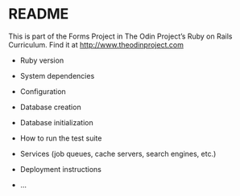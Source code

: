 # README

This is part of the Forms Project in The Odin Project’s Ruby on Rails Curriculum. Find it at http://www.theodinproject.com


* Ruby version

* System dependencies

* Configuration

* Database creation

* Database initialization

* How to run the test suite

* Services (job queues, cache servers, search engines, etc.)

* Deployment instructions

* ...

